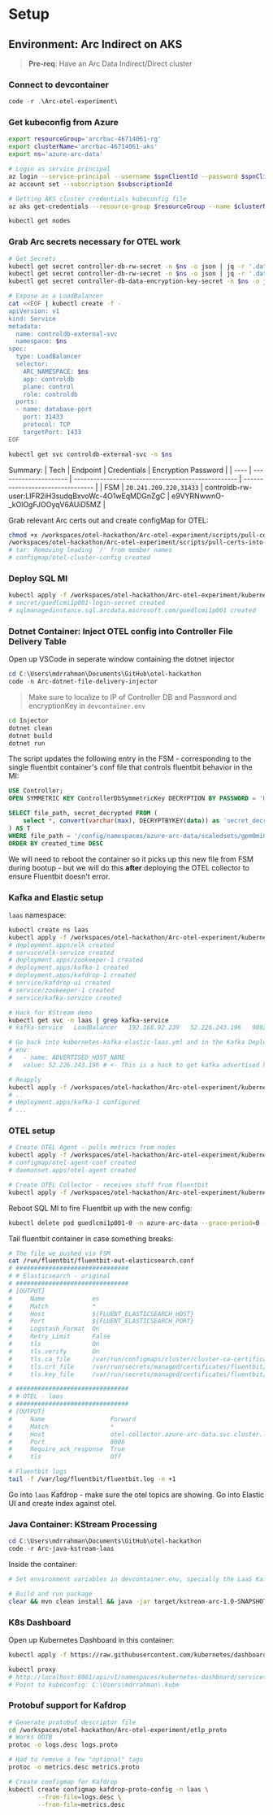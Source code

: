 # Setup

## Environment: Arc Indirect on AKS

> **Pre-req**: Have an Arc Data Indirect/Direct cluster

### Connect to devcontainer
```powershell
code -r .\Arc-otel-experiment\
```

### Get kubeconfig from Azure

```bash
export resourceGroup='arcrbac-46714061-rg'
export clusterName='arcrbac-46714061-aks'
export ns='azure-arc-data'

# Login as service principal
az login --service-principal --username $spnClientId --password $spnClientSecret --tenant $spnTenantId
az account set --subscription $subscriptionId

# Getting AKS cluster credentials kubeconfig file
az aks get-credentials --resource-group $resourceGroup --name $clusterName --admin

kubectl get nodes
```

### Grab Arc secrets necessary for OTEL work

```bash
# Get Secrets
kubectl get secret controller-db-rw-secret -n $ns -o json | jq -r '.data.password' | base64 -d
kubectl get secret controller-db-rw-secret -n $ns -o json | jq -r '.data.username' | base64 -d
kubectl get secret controller-db-data-encryption-key-secret -n $ns -o json | jq -r '.data.encryptionPassword' | base64 -d

# Expose as a LoadBalancer
cat <<EOF | kubectl create -f -
apiVersion: v1
kind: Service
metadata:
  name: controldb-external-svc
  namespace: $ns
spec:
  type: LoadBalancer
  selector:
    ARC_NAMESPACE: $ns
    app: controldb
    plane: control
    role: controldb
  ports:
  - name: database-port
    port: 31433
    protocol: TCP
    targetPort: 1433
EOF

kubectl get svc controldb-external-svc -n $ns
```

Summary:
| Tech | Endpoint              | Credentials                                        | Encryption Password              |
| ---- | --------------------- | -------------------------------------------------- | -------------------------------- |
| FSM  | `20.241.209.220,31433`  | controldb-rw-user:LIFR2iH3sudqBxvoWc-4O1wEqMDGnZgC | e9VYRNwwnO-_kOlOgFJOOyqV6AUiD5MZ |

Grab relevant Arc certs out and create configMap for OTEL:

```bash
chmod +x /workspaces/otel-hackathon/Arc-otel-experiment/scripts/pull-certs-into-configMap.sh
/workspaces/otel-hackathon/Arc-otel-experiment/scripts/pull-certs-into-configMap.sh
# tar: Removing leading `/' from member names
# configmap/otel-cluster-config created
```

### Deploy SQL MI
```bash
kubectl apply -f /workspaces/otel-hackathon/Arc-otel-experiment/kubernetes-sqlmi.yaml
# secret/guedlcmi1p001-login-secret created
# sqlmanagedinstance.sql.arcdata.microsoft.com/guedlcmi1p001 created
```

### Dotnet Container: Inject OTEL config into Controller File Delivery Table

Open up VSCode in seperate window containing the dotnet injector

```powershell
cd C:\Users\mdrrahman\Documents\GitHub\otel-hackathon
code -n Arc-dotnet-file-delivery-injector
```
> Make sure to localize to IP of Controller DB and Password and encryptionKey in `devcontainer.env`

```bash
cd Injector
dotnet clean
dotnet build
dotnet run
```

The script updates the following entry in the FSM - corresponding to the single fluentbit container's conf file that controls fluentbit behavior in the MI:

```sql
USE Controller;
OPEN SYMMETRIC KEY ControllerDbSymmetricKey DECRYPTION BY PASSWORD = 'HnUnfSCkkCtMeRZbN3AQvgIDyTVNBSVl';

SELECT file_path, secret_decrypted FROM (
    select *, convert(varchar(max), DECRYPTBYKEY(data)) as 'secret_decrypted' from controller.dbo.Files
) AS T
WHERE file_path = '/config/namespaces/azure-arc-data/scaledsets/gpm0mi01/containers/fluentbit/files/fluentbit-out-elasticsearch.conf'
ORDER BY created_time DESC
```
We will need to reboot the container so it picks up this new file from FSM during bootup - but we will do this **after** deploying the OTEL collector to ensure Fluentbit doesn't error.

### Kafka and Elastic setup

`laas` namespace:
```bash
kubectl create ns laas
kubectl apply -f /workspaces/otel-hackathon/Arc-otel-experiment/kubernetes-kafka-elastic-laas.yml
# deployment.apps/elk created
# service/elk-service created
# deployment.apps/zookeeper-1 created
# deployment.apps/kafka-1 created
# deployment.apps/kafdrop-1 created
# service/kafdrop-ui created
# service/zookeeper-1 created
# service/kafka-service created

# Hack for KStream demo
kubectl get svc -n laas | grep kafka-service
# kafka-service   LoadBalancer   192.168.92.239   52.226.243.196   9092:31440/TCP                  7m49s

# Go back into kubernetes-kafka-elastic-laas.yml and in the Kafka Deployment, set:
# env:
#   - name: ADVERTISED_HOST_NAME
#   value: 52.226.243.196 # <- This is a hack to get kafka advertised hostnames to work externally without DNS

# Reapply
kubectl apply -f /workspaces/otel-hackathon/Arc-otel-experiment/kubernetes-kafka-elastic-laas.yml
# ..
# deployment.apps/kafka-1 configured
# ...
```

### OTEL setup

```bash
# Create OTEL Agent - pulls metrics from nodes
kubectl apply -f /workspaces/otel-hackathon/Arc-otel-experiment/kubernetes-otel-agent.yml
# configmap/otel-agent-conf created
# daemonset.apps/otel-agent created

# Create OTEL Collector - receives stuff from fluentbit
kubectl apply -f /workspaces/otel-hackathon/Arc-otel-experiment/kubernetes-otel-collector.yml
```
Reboot SQL MI to fire Fluentbit up with the new config:
```bash
kubectl delete pod guedlcmi1p001-0 -n azure-arc-data --grace-period=0 --force
```
Tail fluentbit container in case something breaks:
```bash
# The file we pushed via FSM
cat /run/fluentbit/fluentbit-out-elasticsearch.conf
# ###############################
# # Elasticsearch - original
# ###############################
# [OUTPUT]
#     Name             es
#     Match            *
#     Host             ${FLUENT_ELASTICSEARCH_HOST}
#     Port             ${FLUENT_ELASTICSEARCH_PORT}
#     Logstash_Format  On
#     Retry_Limit      False
#     tls              On
#     tls.verify       On
#     tls.ca_file      /var/run/configmaps/cluster/cluster-ca-certificate.crt
#     tls.crt_file     /var/run/secrets/managed/certificates/fluentbit/fluentbit-certificate.pem
#     tls.key_file     /var/run/secrets/managed/certificates/fluentbit/fluentbit-privatekey.pem

# ###############################
# # OTEL - laas
# ###############################
# [OUTPUT]
#     Name                  Forward
#     Match                 *
#     Host                  otel-collector.azure-arc-data.svc.cluster.local
#     Port                  8006
#     Require_ack_response  True
#     tls                   Off

# Fluentbit logs
tail -f /var/log/fluentbit/fluentbit.log -n +1
```

Go into `laas` Kafdrop - make sure the otel topics are showing.
Go into Elastic UI and create index against otel.

### Java Container: KStream Processing
```powershell
cd C:\Users\mdrrahman\Documents\GitHub\otel-hackathon
code -r Arc-java-kstream-laas
```
Inside the container:
```bash
# Set environment variables in devcontainer.env, specially the LaaS Kafka Broker Public IP Address

# Build and run package
clear && mvn clean install && java -jar target/kstream-arc-1.0-SNAPSHOT.jar
```

### K8s Dashboard
Open up Kubernetes Dashboard in this container:
```bash
kubectl apply -f https://raw.githubusercontent.com/kubernetes/dashboard/v2.5.0/aio/deploy/recommended.yaml

kubectl proxy
# http://localhost:8001/api/v1/namespaces/kubernetes-dashboard/services/https:kubernetes-dashboard:/proxy
# Point to kubeconfig: C:\Users\mdrrahman\.kube
```

### Protobuf support for Kafdrop

```bash
# Generate protobuf descriptor file
cd /workspaces/otel-hackathon/Arc-otel-experiment/otlp_proto
# Works OOTB
protoc -o logs.desc logs.proto

# Had to remove a few "optional" tags
protoc -o metrics.desc metrics.proto

# Create configmap for Kafdrop
kubectl create configmap kafdrop-proto-config -n laas \
        --from-file=logs.desc \
        --from-file=metrics.desc
```